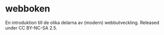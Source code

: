 webboken
========

En introduktion till de olika delarna av (modern) webbutveckling. Released under CC BY-NC-SA 2.5.
